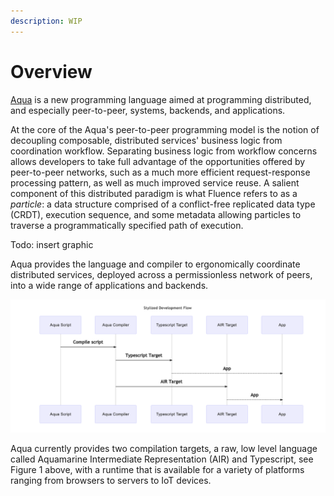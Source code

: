 ```yaml
---
description: WIP
---
```


# Overview

[Aqua](https://github.com/fluencelabs/aqua) is a new programming language aimed at programming distributed, and especially peer-to-peer, systems, backends, and applications.

At the core of the Aqua's peer-to-peer programming model is the notion of decoupling composable, distributed services' business logic from coordination workflow. Separating business logic from workflow concerns allows developers to take full advantage of the opportunities offered by peer-to-peer networks, such as a much more efficient request-response processing pattern, as well as much improved service reuse. A salient component of this distributed paradigm is what Fluence refers to as a _particle_: a data structure comprised of a conflict-free replicated data type \(CRDT\), execution sequence, and some metadata allowing particles to traverse a programmatically specified path of execution.

Todo: insert graphic 

Aqua provides the language and compiler to ergonomically coordinate distributed services, deployed across a permissionless network of peers, into a wide range of applications and backends. 

![Figure 1: Aqua Development Flow](../.gitbook/assets/image%20%286%29.png)

Aqua currently provides two compilation targets, a raw, low level language called Aquamarine Intermediate Representation \(AIR\) and Typescript, see Figure 1 above, with a runtime that is available for a variety of platforms ranging from browsers to servers to IoT devices.



